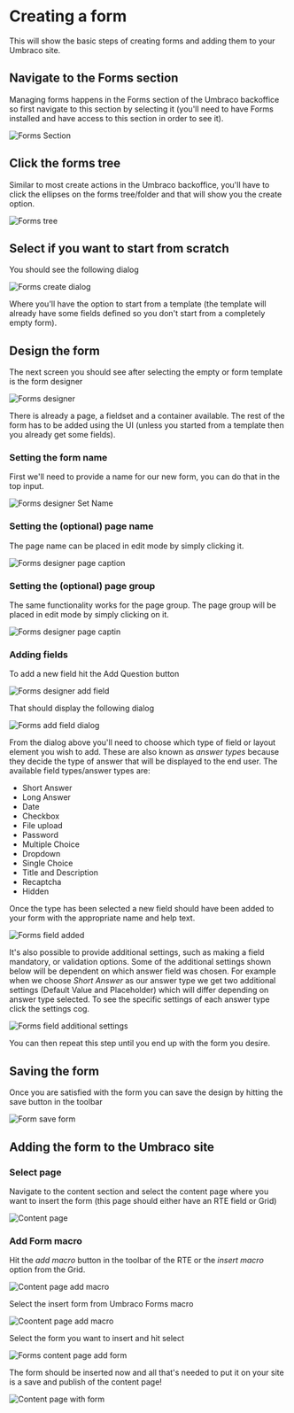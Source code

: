 # Creating a form
This will show the basic steps of creating forms and adding them to your Umbraco site.
## Navigate to the Forms section
Managing forms happens in the Forms section of the Umbraco backoffice so first navigate to this section by selecting it (you'll need to have Forms installed and have access to this section in order to see it).

![Forms Section](FormsSection.png)

## Click the forms tree
Similar to most create actions in the Umbraco backoffice, you'll have to click the ellipses on the forms tree/folder and that will show you the create option.

![Forms tree](FormsTree.png)

## Select if you want to start from scratch
You should see the following dialog

![Forms create dialog](FormsCreateDialog.png)

Where you'll have the option to start from a template (the template will already have some fields defined so you don't start from a completely empty form).


## Design the form

The next screen you should see after selecting the empty or form template is the form designer

![Forms designer](FormDesignerStart.png)

There is already a page, a fieldset and a container available. The rest of the form has to be added using the UI (unless you started from a template then you already get some fields).

### Setting the form name
First we'll need to provide a name for our new form, you can do that in the top input.

![Forms designer Set Name](FormDesignerFormName.png)

### Setting the (optional) page name

The page name can be placed in edit mode by simply clicking it.

![Forms designer page caption](FormDesignerPageCaption.png)

### Setting the (optional) page group

The same functionality works for the page group. The page group will be placed in edit mode by simply clicking on it.

![Forms designer page captin](FormDesignerPageGroup.png)

### Adding fields

To add a new field hit the Add Question button

![Forms designer add field](FormDesignerAddField.png)

That should display the following dialog

![Forms add field dialog](FormDesignerAddFieldDialog.png)

From the dialog above you'll need to choose which type of field or layout element you wish to add. These are also known as *answer types* because they decide the type of answer that will be displayed to the end user. The available field types/answer types are:

- Short Answer
- Long Answer
- Date
- Checkbox
- File upload
- Password
- Multiple Choice
- Dropdown
- Single Choice
- Title and Description
- Recaptcha
- Hidden

Once the type has been selected a new field should have been added to your form with the appropriate name and help text.

![Forms field added](FormDesignerFieldAdded.png)


It's also possible to provide additional settings, such as making a field mandatory, or validation options. Some of the additional settings shown below will be dependent on which answer field was chosen. For example when we choose *Short Answer* as our answer type we get two additional settings (Default Value and Placeholder) which will differ depending on answer type selected. To see the specific settings of each answer type click the settings cog.

![Forms field additional settings](FormsFieldSettings.gif)

You can then repeat this step until you end up with the form you desire.

## Saving the form
Once you are satisfied with the form you can save the design by hitting the save button in the toolbar

![Form save form](FormDesignerSave.png)


## Adding the form to the Umbraco site

### Select page

Navigate to the content section and select the content page where you want to insert the form (this page should either have an RTE field or Grid)

![Content page](ContentExamples.png)

### Add Form macro

Hit the *add macro* button in the toolbar of the RTE or the *insert macro* option from the Grid.

![Content page add macro](ContentExampleMacroButton.png)

Select the insert form from Umbraco Forms macro

![Coontent page add macro](ContentPageAddMacroDialog.png)

Select the form you want to insert and hit select

![Forms content page add form](ContentPageAddMacroDialogChooseForm.png)

The form should be inserted now and all that's needed to put it on your site is a save and publish of the content page!

![Content page with form](ContentExamplesWithForm.png)
